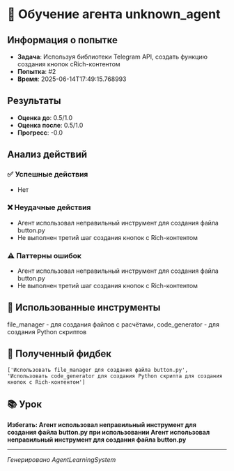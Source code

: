# 🧠 Обучение агента unknown_agent

## Информация о попытке
- **Задача**: Используя библиотеки Telegram API, создать функцию создания кнопок сRich-контентом
- **Попытка**: #2
- **Время**: 2025-06-14T17:49:15.768993

## Результаты
- **Оценка до**: 0.5/1.0
- **Оценка после**: 0.5/1.0
- **Прогресс**: -0.0

## Анализ действий

### ✅ Успешные действия
- Нет

### ❌ Неудачные действия
- Агент использовал неправильный инструмент для создания файла button.py
- Не выполнен третий шаг создания кнопок с Rich-контентом

### ⚠️ Паттерны ошибок
- Агент использовал неправильный инструмент для создания файла button.py
- Не выполнен третий шаг создания кнопок с Rich-контентом

## 🔧 Использованные инструменты
file_manager - для создания файлов с расчётами, code_generator - для создания Python скриптов

## 📝 Полученный фидбек
```
['Использовать file_manager для создания файла button.py', 'Использовать code_generator для создания Python скрипта для создания кнопок с Rich-контентом']
```

## 📚 Урок
**Избегать: Агент использовал неправильный инструмент для создания файла button.py при использовании Агент использовал неправильный инструмент для создания файла button.py**

---
*Генерировано AgentLearningSystem*
